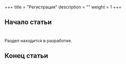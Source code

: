+++
title = "Регистрация"
description = ""
weight = 1
+++

## Начало статьи
#
Раздел находится в разработке.

## Конец статьи
